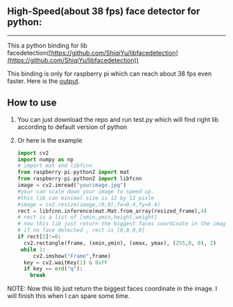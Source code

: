 ## High-Speed(about 38 fps) face detector for python:

--------------

This a python binding for lib facedetection([https://github.com/ShiqiYu/libfacedetection](https://github.com/ShiqiYu/libfacedetection))

This binding is only for raspberry pi which can reach about 38 fps even faster. Here is the [output](https://github.com/CharlieXie/libfacedetection-python-bindings/tree/master/results).

## How to use

1. You can just download the repo and run test.py which will find right lib according to default version of python

2. Or here is the example

   ```python
   import cv2
   import numpy as np
   # import mat and libfcnn
   from raspberry-pi-python2 import mat
   from raspberry-pi-python2 import libfcnn
   image = cv2.imread("yourimage.jpg")
   #your can scale down your image to speed up.
   #this lib can minimal size is 12 by 12 pixle
   #image = cv2.resize(image,(0,0),fx=0.4,fy=0.4)
   rect = libfcnn.inference(mat.Mat.from_array(resized_frame),4)
   # rect is a list of [xmin,ymin,height,weight]
   # now this lib just return the biggest faces coordinate in the image
   # if no face detected , rect is [0,0,0,0]
   if rect[2]!=0:
     cv2.rectangle(frame, (xmin,ymin), (xmax, ymax), (255,0, 0), 2)
    while 1:
    	cv2.imshow("Frame",frame)
     key = cv2.waitKey(1) & 0xFF
     if key == ord("q"):
       break
   ```


NOTE: Now this lib just return the biggest faces coordinate in the image. I will finish this when I can spare some time.